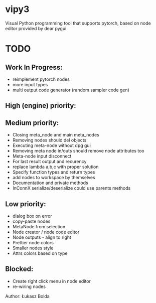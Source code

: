 # vipy3
Visual Python programming tool that supports pytorch, based on node editor provided by dear pygui

TODO
====
Work In Progress:
-----------------
* reimplement pytorch nodes
* more input types
* multi output code generator (random sampler code gen)

High (engine) priority:
-----------------------

Medium priority:
----------------
* Closing meta_node and main meta_nodes
* Removing nodes should del objects
* Executing meta-node without dpg gui
* Removing meta node in/outs should remove node attributes too
* Meta-node input disconnect
* For last result output and recurency
* replace lambda a,b,c with proper solution
* Specify function types and return types
* add nodes to workspace by themselves
* Documentation and private methods
* InConnX serialize/deserialize could use parents methods

Low priority:
-------------
* dialog box on error
* copy-paste nodes
* MetaNode from selection
* Node creator / node code editor
* Node outputs - align to right
* Prettier node colors
* Smaller nodes style
* Attrs colors based on type

Blocked:
--------
* Create right click menu in node editor
* re-wiring nodes

Author: Łukasz Bolda